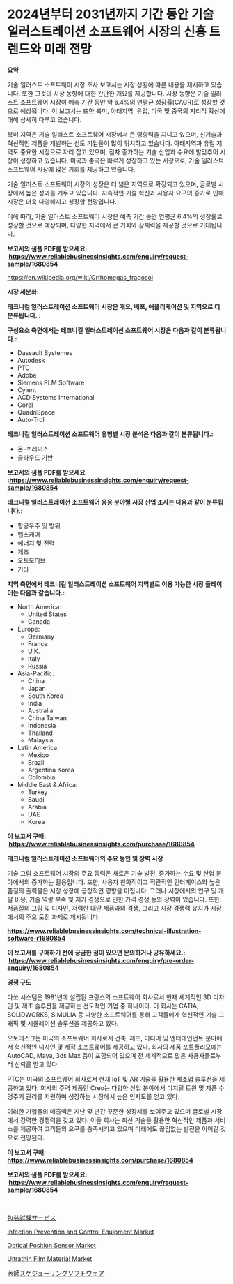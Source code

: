 <p><h1>2024년부터 2031년까지 기간 동안 기술 일러스트레이션 소프트웨어 시장의 신흥 트렌드와 미래 전망</h1></p><p><strong>요약</strong></p>
<p><p>기술 일러스트 소프트웨어 시장 조사 보고서는 시장 상황에 따른 내용을 제시하고 있습니다. 또한 그것의 시장 동향에 대한 간단한 개요를 제공합니다. 시장 동향은 기술 일러스트 소프트웨어 시장이 예측 기간 동안 약 6.4%의 연평균 성장률(CAGR)로 성장할 것으로 예상됩니다. 이 보고서는 또한 북미, 아태지역, 유럽, 미국 및 중국의 지리적 확산에 대해 상세히 다루고 있습니다.</p><p>북미 지역은 기술 일러스트 소프트웨어 시장에서 큰 영향력을 지니고 있으며, 신기술과 혁신적인 제품을 개발하는 선도 기업들이 많이 위치하고 있습니다. 아태지역과 유럽 지역도 중요한 시장으로 자리 잡고 있으며, 점차 증가하는 기술 산업과 수요에 발맞추어 시장이 성장하고 있습니다. 미국과 중국은 빠르게 성장하고 있는 시장으로, 기술 일러스트 소프트웨어 시장에 많은 기회를 제공하고 있습니다.</p><p>기술 일러스트 소프트웨어 시장의 성장은 더 넓은 지역으로 확장되고 있으며, 글로벌 시장에서 높은 성과를 거두고 있습니다. 지속적인 기술 혁신과 사용자 요구의 증가로 인해 시장은 더욱 다양해지고 성장할 전망입니다.</p><p>이에 따라, 기술 일러스트 소프트웨어 시장은 예측 기간 동안 연평균 6.4%의 성장률로 성장할 것으로 예상되며, 다양한 지역에서 큰 기회와 잠재력을 제공할 것으로 기대됩니다.</p></p>
<p><strong>보고서의 샘플 PDF를 받으세요: &nbsp;<a href="https://www.reliablebusinessinsights.com/enquiry/request-sample/1680854">https://www.reliablebusinessinsights.com/enquiry/request-sample/1680854</a></strong></p>
<p><a href="https://en.wikipedia.org/wiki/Orthomegas_fragosoi">https://en.wikipedia.org/wiki/Orthomegas_fragosoi</a></p>
<p><strong>시장 세분화:</strong></p>
<p><strong> 테크니컬 일러스트레이션 소프트웨어 시장은 개요, 배포, 애플리케이션 및 지역으로 더 분류됩니다. :</strong></p>
<p><strong>구성요소 측면에서는 테크니컬 일러스트레이션 소프트웨어 시장은 다음과 같이 분류됩니다.:</strong></p>
<p><ul><li>Dassault Systemes</li><li>Autodesk</li><li>PTC</li><li>Adobe</li><li>Siemens PLM Software</li><li>Cyient</li><li>ACD Systems International</li><li>Corel</li><li>QuadriSpace</li><li>Auto-Trol</li></ul></p>
<p><strong> 테크니컬 일러스트레이션 소프트웨어 유형별 시장 분석은 다음과 같이 분류됩니다.:</strong></p>
<p><ul><li>온-프레미스</li><li>클라우드 기반</li></ul></p>
<p><strong>보고서의 샘플 PDF를 받으세요 :<a href="https://www.reliablebusinessinsights.com/enquiry/request-sample/1680854">https://www.reliablebusinessinsights.com/enquiry/request-sample/1680854</a></strong></p>
<p><strong> 테크니컬 일러스트레이션 소프트웨어 응용 분야별 시장 산업 조사는 다음과 같이 분류됩니다.:</strong></p>
<p><ul><li>항공우주 및 방위</li><li>헬스케어</li><li>에너지 및 전력</li><li>제조</li><li>오토모티브</li><li>기타</li></ul></p>
<p><strong>지역 측면에서 테크니컬 일러스트레이션 소프트웨어 지역별로 이용 가능한 시장 플레이어는 다음과 같습니다.:</strong></p>
<p><ul>
    <li>
        North America:
        <ul>
            <li>United States</li>
            <li>Canada</li>
        </ul>
    </li>
    <li>
        Europe:
        <ul>
            <li>Germany</li>
            <li>France</li>
            <li>U.K.</li>
            <li>Italy</li>
            <li>Russia</li>
        </ul>
    </li>
    <li>
        Asia-Pacific:
        <ul>
            <li>China</li>
            <li>Japan</li>
            <li>South Korea</li>
            <li>India</li>
            <li>Australia</li>
            <li>China Taiwan</li>
            <li>Indonesia</li>
            <li>Thailand</li>
            <li>Malaysia</li>
        </ul>
    </li>
    <li>
        Latin America:
        <ul>
            <li>Mexico</li>
            <li>Brazil</li>
            <li>Argentina Korea</li>
            <li>Colombia</li>
        </ul>
    </li>
    <li>
        Middle East & Africa:
        <ul>
            <li>Turkey</li>
            <li>Saudi</li>
            <li>Arabia</li>
            <li>UAE</li>
            <li>Korea</li>
        </ul>
    </li>
    </ul></p>
<p><strong>이 보고서 구매: &nbsp;<a href="https://www.reliablebusinessinsights.com/purchase/1680854">https://www.reliablebusinessinsights.com/purchase/1680854</a></strong></p>
<p><strong>테크니컬 일러스트레이션 소프트웨어의 주요 동인 및 장벽 시장</strong></p>
<p><p>기술 그림 소프트웨어 시장의 주요 동력은 새로운 기술 발전, 증가하는 수요 및 산업 분야에서의 증가하는 활용입니다. 또한, 사용자 친화적이고 직관적인 인터페이스와 높은 품질의 출력물은 시장 성장에 긍정적인 영향을 미칩니다. 그러나 시장에서의 연구 및 개발 비용, 기술 역량 부족 및 저가 경쟁으로 인한 가격 경쟁 등의 장벽이 있습니다. 또한, 저품질의 그림 및 디자인, 저렴한 대안 제품과의 경쟁, 그리고 시장 경쟁력 유지가 시장에서의 주요 도전 과제로 제시됩니다.</p></p>
<p><strong><a href="https://www.reliablebusinessinsights.com/technical-illustration-software-r1680854">https://www.reliablebusinessinsights.com/technical-illustration-software-r1680854</a></strong></p>
<p><strong>이 보고서를 구매하기 전에 궁금한 점이 있으면 문의하거나 공유하세요.: &nbsp;<a href="https://www.reliablebusinessinsights.com/enquiry/pre-order-enquiry/1680854">https://www.reliablebusinessinsights.com/enquiry/pre-order-enquiry/1680854</a></strong></p>
<p><strong>경쟁 구도</strong></p>
<p><p>다쏘 시스템은 1981년에 설립된 프랑스의 소프트웨어 회사로서 현재 세계적인 3D 디자인 및 제조 솔루션을 제공하는 선도적인 기업 중 하나이다. 이 회사는 CATIA, SOLIDWORKS, SIMULIA 등 다양한 소프트웨어를 통해 고객들에게 혁신적인 기술 그래픽 및 시뮬레이션 솔루션을 제공하고 있다.</p><p>오토데스크는 미국의 소프트웨어 회사로서 건축, 제조, 미디어 및 엔터테인먼트 분야에서 혁신적인 디자인 및 제작 소프트웨어를 제공하고 있다. 회사의 제품 포트폴리오에는 AutoCAD, Maya, 3ds Max 등이 포함되어 있으며 전 세계적으로 많은 사용자들로부터 신뢰를 받고 있다.</p><p>PTC는 미국의 소프트웨어 회사로서 현재 IoT 및 AR 기술을 활용한 제조업 솔루션을 제공하고 있다. 회사의 주력 제품인 Creo는 다양한 산업 분야에서 디지털 트윈 및 제품 수명주기 관리를 지원하며 성장하는 시장에서 높은 인지도를 얻고 있다.</p><p>이러한 기업들의 매출액은 지난 몇 년간 꾸준한 성장세를 보여주고 있으며 글로벌 시장에서 강력한 경쟁력을 갖고 있다. 이들 회사는 최신 기술을 활용한 혁신적인 제품과 서비스를 제공하여 고객들의 요구를 충족시키고 있으며 미래에도 끊임없는 발전을 이어갈 것으로 전망된다.</p></p>
<p><strong>이 보고서 구매: &nbsp; <a href="https://www.reliablebusinessinsights.com/purchase/1680854">https://www.reliablebusinessinsights.com/purchase/1680854</a></strong></p>
<p><strong>보고서의 샘플 PDF를 받으세요: &nbsp;<a href="https://www.reliablebusinessinsights.com/enquiry/request-sample/1680854">https://www.reliablebusinessinsights.com/enquiry/request-sample/1680854</a></strong><strong></strong></p>
<p>&nbsp;</p>
<p><p><a href="https://github.com/DanykaKilback/Market-Research-Report-List-2/blob/main/4098706182940.md">包装試験サービス</a></p><p><a href="https://github.com/tristaoole5674/Market-Research-Report-List-1/blob/main/infection-prevention-and-control-equipment-market.md">Infection Prevention and Control Equipment Market</a></p><p><a href="https://medium.com/@elizbethsmithb208/global-optical-position-sensor-market-size-share-analysis-by-product-type-by-application-by-9d0bf11a96d7">Optical Position Sensor Market</a></p><p><a href="https://medium.com/@jeancoleman732/ultrathin-film-material-market-growth-outlook-from-2024-to-2031-and-it-is-projecting-at-5-7-ff12b5cd39b5">Ultrathin Film Material Market</a></p><p><a href="https://github.com/RandallRunte2023/Market-Research-Report-List-2/blob/main/5369204182938.md">医師スケジューリングソフトウェア</a></p></p>